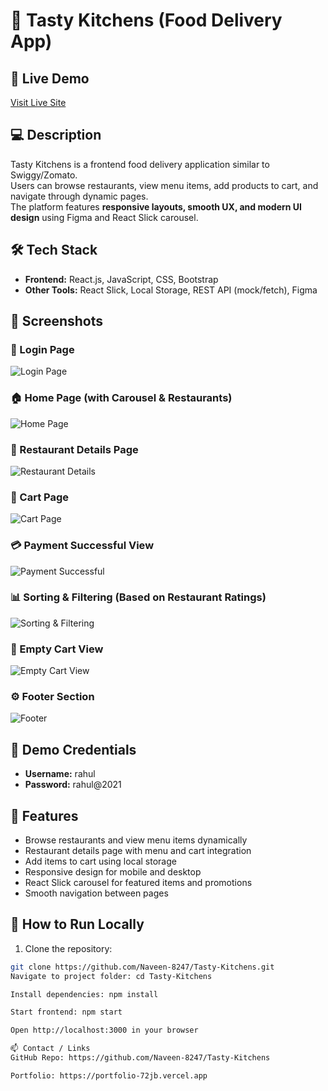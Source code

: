 # 🍴 Tasty Kitchens (Food Delivery App)

## 🔗 Live Demo
[Visit Live Site](https://dyavarkitchens.ccbp.tech)

## 💻 Description
Tasty Kitchens is a frontend food delivery application similar to Swiggy/Zomato.  
Users can browse restaurants, view menu items, add products to cart, and navigate through dynamic pages.  
The platform features **responsive layouts, smooth UX, and modern UI design** using Figma and React Slick carousel.

## 🛠️ Tech Stack
- **Frontend:** React.js, JavaScript, CSS, Bootstrap  
- **Other Tools:** React Slick, Local Storage, REST API (mock/fetch), Figma  

## 📸 Screenshots

### 🔐 Login Page
![Login Page](https://res.cloudinary.com/dcy78sibl/image/upload/v1760719148/Screenshot_2025-10-17_220333_wwj1zi.png)

### 🏠 Home Page (with Carousel & Restaurants)
![Home Page](https://res.cloudinary.com/dcy78sibl/image/upload/v1760719158/Screenshot_2025-10-17_220408_jol9fd.png)

### 🍴 Restaurant Details Page
![Restaurant Details](https://res.cloudinary.com/dcy78sibl/image/upload/v1760719166/Screenshot_2025-10-17_220446_wtyj99.png)

### 🛒 Cart Page
![Cart Page](https://res.cloudinary.com/dcy78sibl/image/upload/v1760719175/Screenshot_2025-10-17_220558_hlq1c5.png)

### 💳 Payment Successful View
![Payment Successful](https://res.cloudinary.com/dcy78sibl/image/upload/v1760719184/Screenshot_2025-10-17_220616_trsdfn.png)

### 📊 Sorting & Filtering (Based on Restaurant Ratings)
![Sorting & Filtering](https://res.cloudinary.com/dcy78sibl/image/upload/v1760719209/Screenshot_2025-10-17_220854_okb5ev.png)

### 🚫 Empty Cart View
![Empty Cart View](https://res.cloudinary.com/dcy78sibl/image/upload/v1760719396/Screenshot_2025-10-17_221247_efgum2.png)

### ⚙️ Footer Section
![Footer](https://res.cloudinary.com/dcy78sibl/image/upload/v1760719193/Screenshot_2025-10-17_220628_y2c4nj.png)


## 👤 Demo Credentials
- **Username:** rahul  
- **Password:** rahul@2021  

## 🚀 Features
- Browse restaurants and view menu items dynamically  
- Restaurant details page with menu and cart integration  
- Add items to cart using local storage  
- Responsive design for mobile and desktop  
- React Slick carousel for featured items and promotions  
- Smooth navigation between pages  

## 📜 How to Run Locally
1. Clone the repository:  
```bash
git clone https://github.com/Naveen-8247/Tasty-Kitchens.git
Navigate to project folder: cd Tasty-Kitchens

Install dependencies: npm install

Start frontend: npm start

Open http://localhost:3000 in your browser

📫 Contact / Links
GitHub Repo: https://github.com/Naveen-8247/Tasty-Kitchens

Portfolio: https://portfolio-72jb.vercel.app
